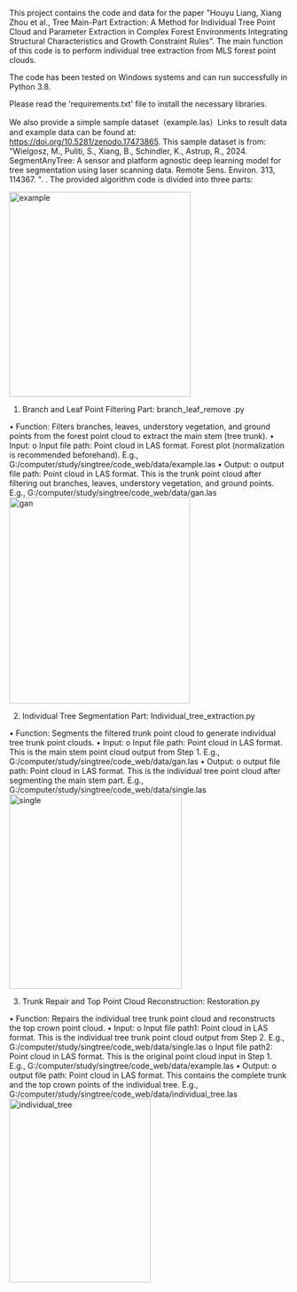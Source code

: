 This project contains the code and data for the paper "Houyu Liang, Xiang Zhou et al., Tree Main-Part Extraction: A Method for Individual Tree Point Cloud and Parameter Extraction in Complex Forest Environments Integrating Structural Characteristics and Growth Constraint Rules". The main function of this code is to perform individual tree extraction from MLS forest point clouds.

The code has been tested on Windows systems and can run successfully in Python 3.8.

Please read the 'requirements.txt' file to install the necessary libraries.

We also provide a simple sample dataset（example.las）Links to result data and example data can be found at: https://doi.org/10.5281/zenodo.17473865. This sample dataset is from: "Wielgosz, M., Puliti, S., Xiang, B., Schindler, K., Astrup, R., 2024. SegmentAnyTree: A sensor and platform agnostic deep learning model for tree segmentation using laser scanning data. Remote Sens. Environ. 313, 114367. ". . The provided algorithm code is divided into three parts:

<img width="327" height="369" alt="example" src="https://github.com/user-attachments/assets/0dea1c37-24f3-4e6b-a678-99a75a979935" />

1.	Branch and Leaf Point Filtering Part: branch_leaf_remove .py

•	Function: Filters branches, leaves, understory vegetation, and ground points from the forest point cloud to extract the main stem (tree trunk).
•	Input:
o	Input file path: Point cloud in LAS format. Forest plot (normalization is recommended beforehand). E.g., G:/computer/study/singtree/code_web/data/example.las
•	 Output: 
o	output file path: Point cloud in LAS format. This is the trunk point cloud after filtering out branches, leaves, understory vegetation, and ground points. E.g., G:/computer/study/singtree/code_web/data/gan.las
<img width="326" height="371" alt="gan" src="https://github.com/user-attachments/assets/704559da-1ba1-4047-9c74-627847fced04" />

2.	 Individual Tree Segmentation Part: Individual_tree_extraction.py

•	 Function:  Segments the filtered trunk point cloud to generate individual tree trunk point clouds.
•	 Input: 
o	Input file path: Point cloud in LAS format. This is the main stem point cloud output from Step 1. E.g., G:/computer/study/singtree/code_web/data/gan.las
•	 Output: 
o	output file path: Point cloud in LAS format. This is the individual tree point cloud after segmenting the main stem part. E.g., G:/computer/study/singtree/code_web/data/single.las
<img width="311" height="350" alt="single" src="https://github.com/user-attachments/assets/af422f85-596c-4187-a47f-94c3d7765411" />

3.	 Trunk Repair and Top Point Cloud Reconstruction: Restoration.py

•	 Function:  Repairs the individual tree trunk point cloud and reconstructs the top crown point cloud.
•	 Input: 
o	Input file path1: Point cloud in LAS format. This is the individual tree trunk point cloud output from Step 2. E.g., G:/computer/study/singtree/code_web/data/single.las
o	Input file path2: Point cloud in LAS format. This is the original point cloud input in Step 1. E.g., G:/computer/study/singtree/code_web/data/example.las
•	 Output: 
o	output file path: Point cloud in LAS format. This contains the complete trunk and the top crown points of the individual tree. E.g., G:/computer/study/singtree/code_web/data/individual_tree.las
<img width="255" height="331" alt="individual_tree" src="https://github.com/user-attachments/assets/cc9e15de-c29f-4919-bd5b-7bff87a9b21d" />

